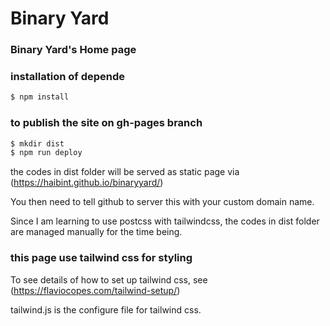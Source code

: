 # Binary Yard

### Binary Yard's Home page

### installation of depende
```sh
$ npm install
```

### to publish the site on gh-pages branch
```sh
$ mkdir dist
$ npm run deploy
```
the codes in dist folder will be served as static page via (https://haibint.github.io/binaryyard/)

You then need to tell github to server this with your custom domain name.

Since I am learning to use postcss with tailwindcss, the codes in dist folder are managed manually for the time being.

### this page use tailwind css for styling
To see details of how to set up tailwind css, see (https://flaviocopes.com/tailwind-setup/)

tailwind.js is the configure file for tailwind css.



